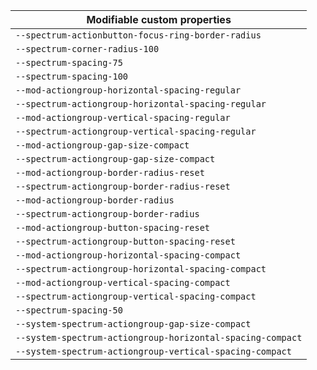 | Modifiable custom properties                               |
| ---------------------------------------------------------- |
| `--spectrum-actionbutton-focus-ring-border-radius`         |
| `--spectrum-corner-radius-100`                             |
| `--spectrum-spacing-75`                                    |
| `--spectrum-spacing-100`                                   |
| `--mod-actiongroup-horizontal-spacing-regular`             |
| `--spectrum-actiongroup-horizontal-spacing-regular`        |
| `--mod-actiongroup-vertical-spacing-regular`               |
| `--spectrum-actiongroup-vertical-spacing-regular`          |
| `--mod-actiongroup-gap-size-compact`                       |
| `--spectrum-actiongroup-gap-size-compact`                  |
| `--mod-actiongroup-border-radius-reset`                    |
| `--spectrum-actiongroup-border-radius-reset`               |
| `--mod-actiongroup-border-radius`                          |
| `--spectrum-actiongroup-border-radius`                     |
| `--mod-actiongroup-button-spacing-reset`                   |
| `--spectrum-actiongroup-button-spacing-reset`              |
| `--mod-actiongroup-horizontal-spacing-compact`             |
| `--spectrum-actiongroup-horizontal-spacing-compact`        |
| `--mod-actiongroup-vertical-spacing-compact`               |
| `--spectrum-actiongroup-vertical-spacing-compact`          |
| `--spectrum-spacing-50`                                    |
| `--system-spectrum-actiongroup-gap-size-compact`           |
| `--system-spectrum-actiongroup-horizontal-spacing-compact` |
| `--system-spectrum-actiongroup-vertical-spacing-compact`   |
